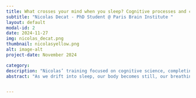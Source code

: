 ```yaml
---
title: What crosses your mind when you sleep? Cognitive processes and conscious experience in the sleeping brain.
subtitle: "Nicolas Decat - PhD Student @ Paris Brain Institute "
layout: default
modal-id: 2
date: 2024-11-27
img: nicolas_decat.png
thumbnail: nicolasyellow.png
alt: image-alt
project-date: November 2024

category:
description: "Nicolas’ training focused on cognitive science, completing my Bachelor's and Master's degrees in Lille University (France), the University of Nebraska at Omaha (USA), and the University of Trento (Italy). He specialised in the field of sleep and consciousness through research experiences on the link between mind-wandering and creativity, on the neural correlates of lucid dreaming and on a clustering approach to better characterize sleep (CHUV Lausanne, Switzerland; Monash Biomedical Imaging, Australia; Wisconsin Institute for Sleep and Consciousness, USA). He is now a 2nd-year PhD student at the Paris Brain Institute, supervised by Delphine Oudiette et Thomas Andrillon. Nicolas is interested in what crosses our mind as we fall asleep. he uses high-density EEG to Investigate how the sleep onset period favors creative insight and characterize conscious experiences occurring during this transitory state using machine learning."
abstract: "As we drift into sleep, our body becomes still, our breathing slows down, and we gradually lose awareness of our surroundings. Though the body appears to go into standby mode, the brain remains active, producing a variety of conscious experiences throughout the night. These experiences range from simple thoughts to intricate and immersive dreams. The nature and purpose of these nocturnal conscious experiences have been a subject of much research. Using high-density electroencephalography (EEG) and serial awakening paradigms, research has attempted to link mental content with specific signatures of brain activity to understand the mechanisms underlying the fluctuations of conscious experience during sleep. Furthermore, incorporating  memory, creativity and perception tasks into these paradigms shed light on the potential roles that dreams play in our waking cognition.  In addition, I will discuss the significance of effective scientific communication in research. Scientific concepts, like consciousness and many others, can be difficult to grasp. Clear communication ensures that findings are understood, replicated, and built upon. It also makes scientific concepts more accessible and engaging, fostering a deeper appreciation for science. Data visualization and storytelling-based talks are crucial tools in bridging the gap between complex research and public understanding, thereby enhancing the overall impact of scientific endeavors."


---
```




